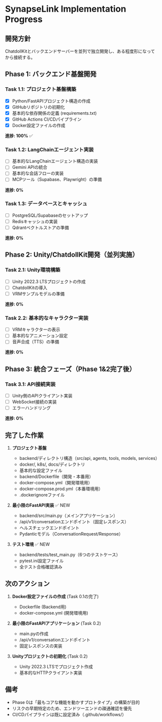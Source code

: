 # SynapseLink Implementation Progress

## 開発方針
ChatdollKitとバックエンドサーバーを並列で独立開発し、ある程度形になってから接続する。

## Phase 1: バックエンド基盤開発

### Task 1.1: プロジェクト基盤構築
- [x] Python/FastAPIプロジェクト構造の作成
- [x] GitHubリポジトリの初期化
- [x] 基本的な依存関係の定義 (requirements.txt)
- [x] GitHub Actions CI/CDパイプライン
- [x] Docker設定ファイルの作成

**進捗: 100%** ✅

### Task 1.2: LangChainエージェント実装
- [ ] 基本的なLangChainエージェント構造の実装
- [ ] Gemini APIの統合
- [ ] 基本的な会話フローの実装
- [ ] MCPツール（Supabase、Playwright）の準備

**進捗: 0%**

### Task 1.3: データベースとキャッシュ
- [ ] PostgreSQL/Supabaseのセットアップ
- [ ] Redisキャッシュの実装
- [ ] Qdrantベクトルストアの準備

**進捗: 0%**

## Phase 2: Unity/ChatdollKit開発（並列実施）

### Task 2.1: Unity環境構築
- [ ] Unity 2022.3 LTSプロジェクトの作成
- [ ] ChatdollKitの導入
- [ ] VRMサンプルモデルの準備

**進捗: 0%**

### Task 2.2: 基本的なキャラクター実装
- [ ] VRMキャラクターの表示
- [ ] 基本的なアニメーション設定
- [ ] 音声合成（TTS）の準備

**進捗: 0%**

## Phase 3: 統合フェーズ（Phase 1&2完了後）

### Task 3.1: API接続実装
- [ ] Unity側のAPIクライアント実装
- [ ] WebSocket接続の実装
- [ ] エラーハンドリング

**進捗: 0%**

## 完了した作業

1. **プロジェクト基盤**
   - backend/ディレクトリ構造（src/api, agents, tools, models, services）
   - docker/, k8s/, docs/ディレクトリ
   - 基本的な設定ファイル
   - backend/Dockerfile（開発・本番用）
   - docker-compose.yml（開発環境用）
   - docker-compose.prod.yml（本番環境用）
   - .dockerignoreファイル

7. **最小限のFastAPI実装** ✅ NEW
   - backend/src/main.py（メインアプリケーション）
   - /api/v1/conversationエンドポイント（固定レスポンス）
   - ヘルスチェックエンドポイント
   - Pydanticモデル（ConversationRequest/Response）

8. **テスト環境** ✅ NEW
   - backend/tests/test_main.py（6つのテストケース）
   - pytest.ini設定ファイル
   - 全テスト合格確認済み

## 次のアクション

1. **Docker設定ファイルの作成** (Task 0.1の完了)
   - Dockerfile (Backend用)
   - docker-compose.yml (開発環境用)

2. **最小限のFastAPIアプリケーション** (Task 0.2)
   - main.pyの作成
   - /api/v1/conversationエンドポイント
   - 固定レスポンスの実装

3. **Unityプロジェクトの初期化** (Task 0.2)
   - Unity 2022.3 LTSでプロジェクト作成
   - 基本的なHTTPクライアント実装

## 備考

- Phase 0は「最もコアな機能を動かすプロトタイプ」の構築が目的
- リスクの早期特定のため、エンドツーエンドの疎通確認を優先
- CI/CDパイプラインは既に設定済み（.github/workflows/）